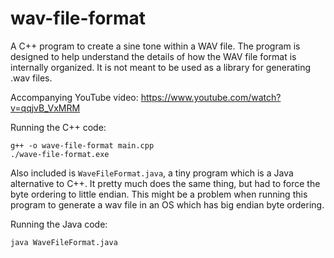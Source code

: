 # wav-file-format

A C++ program to create a sine tone within a WAV file. The program is designed to help understand the details of how the WAV file format is internally organized. It is not meant to be used as a library for generating .wav files. 

Accompanying YouTube video: https://www.youtube.com/watch?v=qqjvB_VxMRM

Running the C++ code: 
```
g++ -o wave-file-format main.cpp 
./wave-file-format.exe
```

Also included is `WaveFileFormat.java`, a tiny program which is a Java alternative to C++. It pretty much does the same thing, but had to force the byte ordering to little endian. This might be a problem when running this program to generate a wav file in an OS which has big endian byte ordering.

Running the Java code:
```
java WaveFileFormat.java
```